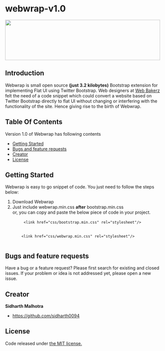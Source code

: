 # webwrap-v1.0
<p><img src="https://i.imgsafe.org/42c195c.png" height="130" width="500"/></p>

<h2>Introduction</h2>
<p>Webwrap is small open source <strong>(just 3.2 kilobytes)</strong> Bootstrap extension for implementing Flat UI using Twitter Bootstrap. Web designers at <a href='http://www.webbakerz.com'>Web Bakerz</a> felt the need of a code snippet which could convert a website based on Twitter Bootstrap directly to flat UI without changing or interfering with the functionality of the site. Hence giving rise to the birth of Webwrap.
</p>

<h2>Table Of Contents</h2>
<p>
Version 1.0 of Webwrap has following contents
<ul>
  <li><a href="#get">Getting Started</a></li>
  <li><a href="#bugs">Bugs and feature requests</a></li>
  <li><a href="#creator">Creator</a></li>
  <li><a href="#license">License</a></li>
</ul>
</p>

<a name="get"></a>
<h2>Getting Started</h2>
<p>Webwrap is easy to go snippet of code. You just need to follow the steps below:
<ol>
  <li>Download Webwrap</li>
  <li>Just include webwrap.min.css <strong>after</strong> bootstrap.min.css
  <br/>
  or, you can copy and paste the below piece of code in your project. <br/>
  <code>
     &lt;link href="css/bootstrap.min.css" rel="stylesheet"/&gt;
  </code>
  <br/>
  <code>
    &lt;link href="css/webwrap.min.css" rel="stylesheet"/&gt;
  </code></li>
</ol>
</p>

<a name="bugs"></a>
<h2>Bugs and feature requests</h2>
<p>Have a bug or a feature request? Please first search for existing and closed issues. If your problem or idea is not addressed yet, please open a new issue.</p>

<a name="creator"></a>
<h2>Creator</h2>
<p><strong>Sidharth Malhotra</strong>
<ul>
  <li><a href="https://github.com/sidharth0094">https://github.com/sidharth0094</a></li>
</ul>
</p>

<a name="license"></a>
<h2>License</h2>
<p>
Code released under <a href="https://github.com/webbakerz/webwrap/blob/master/LICENSE"> the MIT license.</a>
</p>
